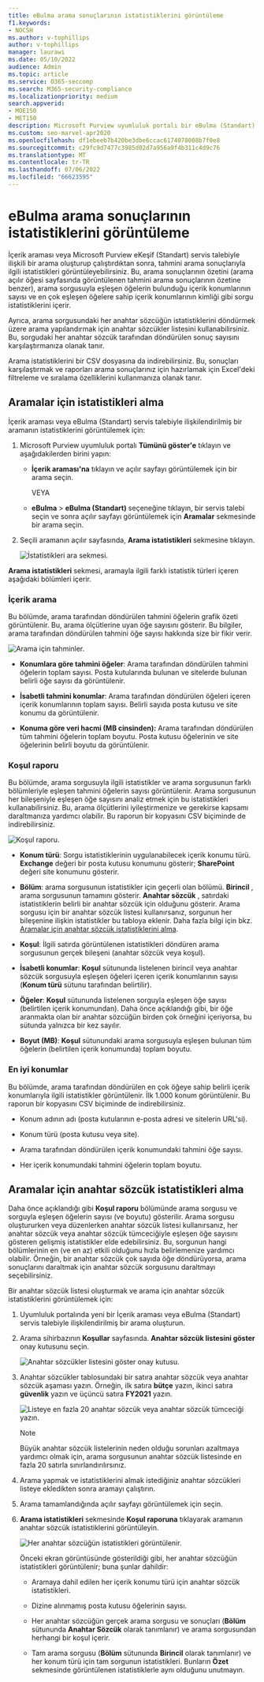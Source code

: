 ```yaml
---
title: eBulma arama sonuçlarının istatistiklerini görüntüleme
f1.keywords:
- NOCSH
ms.author: v-tophillips
author: v-tophillips
manager: laurawi
ms.date: 05/10/2022
audience: Admin
ms.topic: article
ms.service: O365-seccomp
ms.search: M365-security-compliance
ms.localizationpriority: medium
search.appverid:
- MOE150
- MET150
description: Microsoft Purview uyumluluk portalı bir eBulma (Standart) olayıyla ilişkili İçerik aramalarının ve aramalarının istatistiklerini görüntülemek için arama istatistikleri özelliğini kullanmayı öğrenin.
ms.custom: seo-marvel-apr2020
ms.openlocfilehash: df1ebeeb7b420be3dbe6ccac6174078008b7f0e8
ms.sourcegitcommit: c29fc9d7477c3985d02d7a956a9f4b311c4d9c76
ms.translationtype: MT
ms.contentlocale: tr-TR
ms.lasthandoff: 07/06/2022
ms.locfileid: "66623595"
---
```

# <a name="view-statistics-for-ediscovery-search-results"></a>eBulma arama sonuçlarının istatistiklerini görüntüleme

İçerik araması veya Microsoft Purview eKeşif (Standart) servis talebiyle ilişkili bir arama oluşturup çalıştırdıktan sonra, tahmini arama sonuçlarıyla ilgili istatistikleri görüntüleyebilirsiniz. Bu, arama sonuçlarının özetini (arama açılır öğesi sayfasında görüntülenen tahmini arama sonuçlarının özetine benzer), arama sorgusuyla eşleşen öğelerin bulunduğu içerik konumlarının sayısı ve en çok eşleşen öğelere sahip içerik konumlarının kimliği gibi sorgu istatistiklerini içerir.
  
Ayrıca, arama sorgusundaki her anahtar sözcüğün istatistiklerini döndürmek üzere arama yapılandırmak için anahtar sözcükler listesini kullanabilirsiniz. Bu, sorgudaki her anahtar sözcük tarafından döndürülen sonuç sayısını karşılaştırmanıza olanak tanır.
  
Arama istatistiklerini bir CSV dosyasına da indirebilirsiniz. Bu, sonuçları karşılaştırmak ve raporları arama sonuçlarınız için hazırlamak için Excel'deki filtreleme ve sıralama özelliklerini kullanmanıza olanak tanır.
  
## <a name="get-statistics-for-searches"></a>Aramalar için istatistikleri alma

İçerik araması veya eBulma (Standart) servis talebiyle ilişkilendirilmiş bir aramanın istatistiklerini görüntülemek için:
  
1. Microsoft Purview uyumluluk portalı **Tümünü göster'e** tıklayın ve aşağıdakilerden birini yapın:

   - **İçerik araması'na** tıklayın ve açılır sayfayı görüntülemek için bir arama seçin.

     VEYA

   - **eBulma** > **eBulma (Standart)** seçeneğine tıklayın, bir servis talebi seçin ve sonra açılır sayfayı görüntülemek için **Aramalar** sekmesinde bir arama seçin.

2. Seçili aramanın açılır sayfasında, **Arama istatistikleri** sekmesine tıklayın.
  
   ![İstatistikleri ara sekmesi.](../media/SearchStatistics1.png)

**Arama istatistikleri** sekmesi, aramayla ilgili farklı istatistik türleri içeren aşağıdaki bölümleri içerir.

### <a name="search-content"></a>İçerik arama

Bu bölümde, arama tarafından döndürülen tahmini öğelerin grafik özeti görüntülenir. Bu, arama ölçütlerine uyan öğe sayısını gösterir. Bu bilgiler, arama tarafından döndürülen tahmini öğe sayısı hakkında size bir fikir verir.

![Arama için tahminler.](../media/SearchContentReport.png)

- **Konumlara göre tahmini öğeler**: Arama tarafından döndürülen tahmini öğelerin toplam sayısı. Posta kutularında bulunan ve sitelerde bulunan belirli öğe sayısı da görüntülenir.

- **İsabetli tahmini konumlar**: Arama tarafından döndürülen öğeleri içeren içerik konumlarının toplam sayısı. Belirli sayıda posta kutusu ve site konumu da görüntülenir.

- **Konuma göre veri hacmi (MB cinsinden):** Arama tarafından döndürülen tüm tahmini öğelerin toplam boyutu. Posta kutusu öğelerinin ve site öğelerinin belirli boyutu da görüntülenir.

### <a name="condition-report"></a>Koşul raporu

Bu bölümde, arama sorgusuyla ilgili istatistikler ve arama sorgusunun farklı bölümleriyle eşleşen tahmini öğelerin sayısı görüntülenir. Arama sorgusunun her bileşeniyle eşleşen öğe sayısını analiz etmek için bu istatistikleri kullanabilirsiniz. Bu, arama ölçütlerini iyileştirmenize ve gerekirse kapsamı daraltmanıza yardımcı olabilir. Bu raporun bir kopyasını CSV biçiminde de indirebilirsiniz.

![Koşul raporu.](../media/SearchContentReportNoKeywordList.png)

- **Konum türü**: Sorgu istatistiklerinin uygulanabilecek içerik konumu türü. **Exchange** değeri bir posta kutusu konumunu gösterir; **SharePoint** değeri site konumunu gösterir.

- **Bölüm**: arama sorgusunun istatistikler için geçerli olan bölümü. **Birincil** , arama sorgusunun tamamını gösterir. **Anahtar sözcük** , satırdaki istatistiklerin belirli bir anahtar sözcük için olduğunu gösterir. Arama sorgusu için bir anahtar sözcük listesi kullanırsanız, sorgunun her bileşenine ilişkin istatistikler bu tabloya eklenir. Daha fazla bilgi için bkz. [Aramalar için anahtar sözcük istatistiklerini alma](#get-keyword-statistics-for-searches).

- **Koşul**: İlgili satırda görüntülenen istatistikleri döndüren arama sorgusunun gerçek bileşeni (anahtar sözcük veya koşul).

- **İsabetli konumlar**: **Koşul** sütununda listelenen birincil veya anahtar sözcük sorgusuyla eşleşen öğeleri içeren içerik konumlarının sayısı (**Konum türü** sütunu tarafından belirtilir).

- **Öğeler**: **Koşul** sütununda listelenen sorguyla eşleşen öğe sayısı (belirtilen içerik konumundan). Daha önce açıklandığı gibi, bir öğe aranmakta olan bir anahtar sözcüğün birden çok örneğini içeriyorsa, bu sütunda yalnızca bir kez sayılır.

- **Boyut (MB)**: **Koşul** sütunundaki arama sorgusuyla eşleşen bulunan tüm öğelerin (belirtilen içerik konumunda) toplam boyutu.

### <a name="top-locations"></a>En iyi konumlar

Bu bölümde, arama tarafından döndürülen en çok öğeye sahip belirli içerik konumlarıyla ilgili istatistikler görüntülenir. İlk 1.000 konum görüntülenir. Bu raporun bir kopyasını CSV biçiminde de indirebilirsiniz.

- Konum adının adı (posta kutularının e-posta adresi ve sitelerin URL'si).

- Konum türü (posta kutusu veya site).

- Arama tarafından döndürülen içerik konumundaki tahmini öğe sayısı.

- Her içerik konumundaki tahmini öğelerin toplam boyutu.

## <a name="get-keyword-statistics-for-searches"></a>Aramalar için anahtar sözcük istatistikleri alma

Daha önce açıklandığı gibi **Koşul raporu** bölümünde arama sorgusu ve sorguyla eşleşen öğelerin sayısı (ve boyutu) gösterilir. Arama sorgusu oluştururken veya düzenlerken anahtar sözcük listesi kullanırsanız, her anahtar sözcük veya anahtar sözcük tümceciğiyle eşleşen öğe sayısını gösteren gelişmiş istatistikler elde edebilirsiniz. Bu, sorgunun hangi bölümlerinin en (ve en az) etkili olduğunu hızla belirlemenize yardımcı olabilir. Örneğin, bir anahtar sözcük çok sayıda öğe döndürüyorsa, arama sonuçlarını daraltmak için anahtar sözcük sorgusunu daraltmayı seçebilirsiniz.

Bir anahtar sözcük listesi oluşturmak ve arama için anahtar sözcük istatistiklerini görüntülemek için:
  
1. Uyumluluk portalında yeni bir İçerik araması veya eBulma (Standart) servis talebiyle ilişkilendirilmiş bir arama oluşturun.

2. Arama sihirbazının **Koşullar** sayfasında. **Anahtar sözcük listesini göster** onay kutusunu seçin.

   ![Anahtar sözcükler listesini göster onay kutusu.](../media/SearchKeywordsList1.png)

3. Anahtar sözcükler tablosundaki bir satıra anahtar sözcük veya anahtar sözcük aşaması yazın. Örneğin, ilk satıra **bütçe** yazın, ikinci satıra **güvenlik** yazın ve üçüncü satıra **FY2021** yazın.

   ![Listeye en fazla 20 anahtar sözcük veya anahtar sözcük tümceciği yazın.](../media/SearchKeywordsList2.png)

   > [!NOTE]
   > Büyük anahtar sözcük listelerinin neden olduğu sorunları azaltmaya yardımcı olmak için, arama sorgusunun anahtar sözcük listesinde en fazla 20 satırla sınırlandırılırsınız.

4. Arama yapmak ve istatistiklerini almak istediğiniz anahtar sözcükleri listeye ekledikten sonra aramayı çalıştırın.

5. Arama tamamlandığında açılır sayfayı görüntülemek için seçin.

6. **Arama istatistikleri** sekmesinde **Koşul raporuna** tıklayarak aramanın anahtar sözcük istatistiklerini görüntüleyin.

    ![Her anahtar sözcüğün istatistikleri görüntülenir.](../media/SearchKeywordsList3.png)
  
    Önceki ekran görüntüsünde gösterildiği gibi, her anahtar sözcüğün istatistikleri görüntülenir; buna şunlar dahildir:

    - Aramaya dahil edilen her içerik konumu türü için anahtar sözcük istatistikleri.

    - Dizine alınmamış posta kutusu öğelerinin sayısı.

    - Her anahtar sözcüğün gerçek arama sorgusu ve sonuçları (**Bölüm** sütununda **Anahtar Sözcük** olarak tanımlanır) ve arama sorgusundan herhangi bir koşul içerir.

    - Tam arama sorgusu (**Bölüm** sütununda **Birincil** olarak tanımlanır) ve her konum türü için tam sorgunun istatistikleri. Bunların **Özet** sekmesinde görüntülenen istatistiklerle aynı olduğunu unutmayın.
